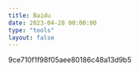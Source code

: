 ```yaml
---
title: Baidu
date: 2023-04-28 00:00:00
type: "tools"
layout: false
---
```

9ce710f1f98f05aee80186c48a13d9b5